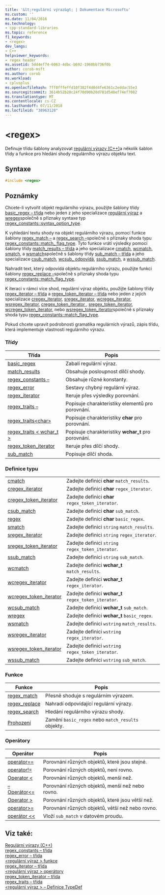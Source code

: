 ```yaml
---
title: '&lt;regulární výraz&gt; | Dokumentace Microsoftu'
ms.custom: ''
ms.date: 11/04/2016
ms.technology:
- cpp-standard-libraries
ms.topic: reference
f1_keywords:
- <regex>
dev_langs:
- C++
helpviewer_keywords:
- regex header
ms.assetid: 5dd4ef74-6063-4dbc-b692-1960bb736f0b
author: corob-msft
ms.author: corob
ms.workload:
- cplusplus
ms.openlocfilehash: 7ff0fffeffd10f382f4d0d4fe6361c2eddac55e3
ms.sourcegitcommit: 3614b52b28c24f70d90b20d781d548ef74ef7082
ms.translationtype: MT
ms.contentlocale: cs-CZ
ms.lasthandoff: 07/11/2018
ms.locfileid: "38963128"
---
```

# <a name="ltregexgt"></a>&lt;regex&gt;

Definuje třídu šablony analyzovat [regulární výrazy (C++)](../standard-library/regular-expressions-cpp.md)a několik šablon třídy a funkce pro hledání shody regulárního výrazu objektu text.

## <a name="syntax"></a>Syntaxe

```cpp
#include <regex>
```

## <a name="remarks"></a>Poznámky

Chcete-li vytvořit objekt regulárního výrazu, použijte šablony třídy [basic_regex – třída](../standard-library/basic-regex-class.md) nebo jeden z jeho specializace [regulární výraz](../standard-library/regex-typedefs.md#regex) a [wregex](../standard-library/regex-typedefs.md#wregex)společně s příznaky syntaxe typ [regex_constants::syntax_option_type](../standard-library/regex-constants-class.md#syntax_option_type).

K vyhledání textu shody na objekt regulárního výrazu, pomocí funkce šablony [regex_match –](../standard-library/regex-functions.md#regex_match) a [regex_search –](../standard-library/regex-functions.md#regex_search)společně s příznaky shoda typu [regex_constants::match_ flag_type](../standard-library/regex-constants-class.md#match_flag_type). Tyto funkce vrátí výsledky pomocí šablony třídy [match_results – třída](../standard-library/match-results-class.md) a jeho specializace [cmatch](../standard-library/regex-typedefs.md#cmatch), [wcmatch](../standard-library/regex-typedefs.md#wcmatch), [smatch](../standard-library/regex-typedefs.md#smatch), a [wsmatch](../standard-library/regex-typedefs.md#wsmatch)společně s šablony třídy [sub_match – třída](../standard-library/sub-match-class.md) a jeho specializace [csub_match](../standard-library/regex-typedefs.md#csub_match), [wcsub_ odpovídá](../standard-library/regex-typedefs.md#wcsub_match), [ssub_match](../standard-library/regex-typedefs.md#ssub_match), a [wssub_match](../standard-library/regex-typedefs.md#wssub_match).

Nahradit text, který odpovídá objektu regulárního výrazu, použijte funkci šablony [regex_replace –](../standard-library/regex-functions.md#regex_replace)společně s příznaky shoda typu [regex_constants::match_flag_type](../standard-library/regex-constants-class.md#match_flag_type).

K iteraci v rámci více shod, regulární výraz objektu, použijte šablony třídy [regex_iterator – třída](../standard-library/regex-iterator-class.md) a [regex_token_iterator – třída](../standard-library/regex-token-iterator-class.md) nebo jeden z jejich specializace [ cregex_iterator](../standard-library/regex-typedefs.md#cregex_iterator), [sregex_iterator](../standard-library/regex-typedefs.md#sregex_iterator), [wcregex_iterator](../standard-library/regex-typedefs.md#wcregex_iterator), [wsregex_iterator](../standard-library/regex-typedefs.md#wsregex_iterator), [cregex_token_iterator ](../standard-library/regex-typedefs.md#cregex_token_iterator), [sregex_token_iterator](../standard-library/regex-typedefs.md#sregex_token_iterator), [wcregex_token_iterator](../standard-library/regex-typedefs.md#wcregex_token_iterator), nebo [wsregex_token_iterator](../standard-library/regex-typedefs.md#wsregex_token_iterator)společně s příznaky shoda typu [regex_constants::match_flag_type](../standard-library/regex-constants-class.md#match_flag_type).

Pokud chcete upravit podrobnosti gramatika regulárních výrazů, zápis třídu, která implementuje vlastnosti regulárního výrazu.

### <a name="classes"></a>Třídy

|Třída|Popis|
|-|-|
|[basic_regex](../standard-library/basic-regex-class.md)|Zabalí regulární výraz.|
|[match_results](../standard-library/match-results-class.md)|Obsahuje posloupnost dílčí shody.|
|[regex_constants –](../standard-library/regex-constants-class.md)|Obsahuje různé konstanty.|
|[regex_error](../standard-library/regex-error-class.md)|Sestavy chybný regulární výraz.|
|[regex_iterator](../standard-library/regex-iterator-class.md)|Iteruje přes výsledky porovnání.|
|[regex_traits –](../standard-library/regex-traits-class.md)|Popisuje charakteristiky elementů pro porovnání.|
|[regex_traits\<char>](../standard-library/regex-traits-char-class.md)|Popisuje charakteristiky **char** pro porovnání.|
|[regex_traits < wchar_t >](../standard-library/regex-traits-wchar-t-class.md)|Popisuje charakteristiky **wchar_t** pro porovnání.|
|[regex_token_iterator](../standard-library/regex-token-iterator-class.md)|Iteruje přes dílčí shody.|
|[sub_match](../standard-library/sub-match-class.md)|Popisuje dílčí shoda.|

### <a name="type-definitions"></a>Definice typu

|||
|-|-|
|[cmatch](../standard-library/regex-typedefs.md#cmatch)|Zadejte definici **char** `match_results`.|
|[cregex_iterator](../standard-library/regex-typedefs.md#cregex_iterator)|Zadejte definici **char** `regex_iterator`.|
|[cregex_token_iterator](../standard-library/regex-typedefs.md#cregex_token_iterator)|Zadejte definici **char** `regex_token_iterator`.|
|[csub_match](../standard-library/regex-typedefs.md#csub_match)|Zadejte definici **char** `sub_match`.|
|[regex](../standard-library/regex-typedefs.md#regex)|Zadejte definici **char** `basic_regex`.|
|[smatch](../standard-library/regex-typedefs.md#smatch)|Zadejte definici `string` `match_results`.|
|[sregex_iterator](../standard-library/regex-typedefs.md#sregex_iterator)|Zadejte definici `string` `regex_iterator`.|
|[sregex_token_iterator](../standard-library/regex-typedefs.md#sregex_token_iterator)|Zadejte definici `string` `regex_token_iterator`.|
|[ssub_match](../standard-library/regex-typedefs.md#ssub_match)|Zadejte definici `string` `sub_match`.|
|[wcmatch](../standard-library/regex-typedefs.md#wcmatch)|Zadejte definici **wchar_t** `match_results`.|
|[wcregex_iterator](../standard-library/regex-typedefs.md#wcregex_iterator)|Zadejte definici **wchar_t** `regex_iterator`.|
|[wcregex_token_iterator](../standard-library/regex-typedefs.md#wcregex_token_iterator)|Zadejte definici **wchar_t** `regex_token_iterator`.|
|[wcsub_match](../standard-library/regex-typedefs.md#wcsub_match)|Zadejte definici **wchar_t** `sub_match`.|
|[wregex](../standard-library/regex-typedefs.md#wregex)|Zadejte definici **wchar_t** `basic_regex`.|
|[wsmatch](../standard-library/regex-typedefs.md#wsmatch)|Zadejte definici `wstring` `match_results`.|
|[wsregex_iterator](../standard-library/regex-typedefs.md#wsregex_iterator)|Zadejte definici `wstring` `regex_iterator`.|
|[wsregex_token_iterator](../standard-library/regex-typedefs.md#wsregex_token_iterator)|Zadejte definici `wstring` `regex_token_iterator`.|
|[wssub_match](../standard-library/regex-typedefs.md#wssub_match)|Zadejte definici `wstring` `sub_match`.|

### <a name="functions"></a>Funkce

|Funkce|Popis|
|-|-|
|[regex_match](../standard-library/regex-functions.md#regex_match)|Přesně shoduje s regulárním výrazem.|
|[regex_replace](../standard-library/regex-functions.md#regex_replace)|Nahradí odpovídající regulární výrazy.|
|[regex_search](../standard-library/regex-functions.md#regex_search)|Hledání regulárního výrazu shody.|
|[Prohození](../standard-library/regex-functions.md#swap)|Zamění `basic_regex` nebo `match_results` objekty.|

### <a name="operators"></a>Operátory

|Operátor|Popis|
|-|-|
|[operator==](../standard-library/regex-operators.md#op_eq_eq)|Porovnání různých objektů, které jsou stejné.|
|[operator!=](../standard-library/regex-operators.md#op_neq)|Porovnání různých objektů, není rovno.|
|[Operator <](../standard-library/regex-operators.md#op_lt)|Porovnání různých objektů, menší než.|
|[– Operátor\<=](../standard-library/regex-operators.md#op_gt_eq)|Porovnání různých objektů, menší než nebo rovno.|
|[Operator >](../standard-library/regex-operators.md#op_gt)|Porovnání různých objektů, které jsou větší než.|
|[operator>=](../standard-library/regex-operators.md#op_gt_eq)|Porovnání různých objektů, větší než nebo rovno.|
|[operátor <<](../standard-library/regex-operators.md#op_lt_lt)|Vloží `sub_match` v datovém proudu.|

## <a name="see-also"></a>Viz také:

[Regulární výrazy (C++)](../standard-library/regular-expressions-cpp.md)<br/>
[regex_constants – třída](../standard-library/regex-constants-class.md)<br/>
[regex_error – třída](../standard-library/regex-error-class.md)<br/>
[\<regulární výraz > funkce](../standard-library/regex-functions.md)<br/>
[regex_iterator – třída](../standard-library/regex-iterator-class.md)<br/>
[\<regulární výraz > operátory](../standard-library/regex-operators.md)<br/>
[regex_token_iterator – třída](../standard-library/regex-token-iterator-class.md)<br/>
[regex_traits – třída](../standard-library/regex-traits-class.md)<br/>
[\<regulární výraz > – Definice TypeDef](../standard-library/regex-typedefs.md)<br/>
